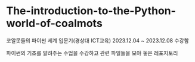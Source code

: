 # The-introduction-to-the-Python-world-of-coalmots
 코알못들의 파이썬 세계 입문기(경상대 ICT교육)
 2023.12.04 ~ 2023.12.08 수강함

 파이썬의 기초를 알려주는 수업을 수강하고 관련 파일들을 모아 놓은 레포지토리
 
